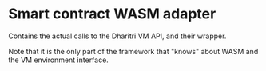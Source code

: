 # Smart contract WASM adapter

Contains the actual calls to the Dharitri VM API, and their wrapper.

Note that it is the only part of the framework that "knows" about WASM and the VM environment interface.
